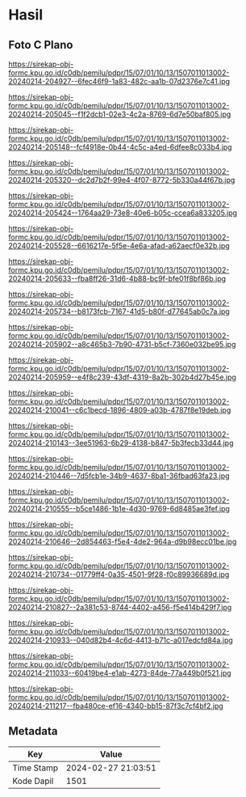 # Hasil

## Foto C Plano

https://sirekap-obj-formc.kpu.go.id/c0db/pemilu/pdpr/15/07/01/10/13/1507011013002-20240214-204927--6fec46f9-1a83-482c-aa1b-07d2376e7c41.jpg

https://sirekap-obj-formc.kpu.go.id/c0db/pemilu/pdpr/15/07/01/10/13/1507011013002-20240214-205045--f1f2dcb1-02e3-4c2a-8769-6d7e50baf805.jpg

https://sirekap-obj-formc.kpu.go.id/c0db/pemilu/pdpr/15/07/01/10/13/1507011013002-20240214-205148--fcf4918e-0b44-4c5c-a4ed-6dfee8c033b4.jpg

https://sirekap-obj-formc.kpu.go.id/c0db/pemilu/pdpr/15/07/01/10/13/1507011013002-20240214-205320--dc2d7b2f-99e4-4f07-8772-5b330a44f67b.jpg

https://sirekap-obj-formc.kpu.go.id/c0db/pemilu/pdpr/15/07/01/10/13/1507011013002-20240214-205424--1764aa29-73e8-40e6-b05c-ccea6a833205.jpg

https://sirekap-obj-formc.kpu.go.id/c0db/pemilu/pdpr/15/07/01/10/13/1507011013002-20240214-205528--6616217e-5f5e-4e6a-afad-a62aecf0e32b.jpg

https://sirekap-obj-formc.kpu.go.id/c0db/pemilu/pdpr/15/07/01/10/13/1507011013002-20240214-205633--fba8ff26-31d6-4b88-bc9f-bfe01f8bf86b.jpg

https://sirekap-obj-formc.kpu.go.id/c0db/pemilu/pdpr/15/07/01/10/13/1507011013002-20240214-205734--b8173fcb-7167-41d5-b80f-d77645ab0c7a.jpg

https://sirekap-obj-formc.kpu.go.id/c0db/pemilu/pdpr/15/07/01/10/13/1507011013002-20240214-205902--a8c465b3-7b90-4731-b5cf-7360e032be95.jpg

https://sirekap-obj-formc.kpu.go.id/c0db/pemilu/pdpr/15/07/01/10/13/1507011013002-20240214-205959--e4f8c239-43df-4319-8a2b-302b4d27b45e.jpg

https://sirekap-obj-formc.kpu.go.id/c0db/pemilu/pdpr/15/07/01/10/13/1507011013002-20240214-210041--c6c1becd-1896-4809-a03b-4787f8e19deb.jpg

https://sirekap-obj-formc.kpu.go.id/c0db/pemilu/pdpr/15/07/01/10/13/1507011013002-20240214-210143--3ee51963-6b29-4138-b847-5b3fecb33d44.jpg

https://sirekap-obj-formc.kpu.go.id/c0db/pemilu/pdpr/15/07/01/10/13/1507011013002-20240214-210446--7d5fcb1e-34b9-4637-8ba1-36fbad63fa23.jpg

https://sirekap-obj-formc.kpu.go.id/c0db/pemilu/pdpr/15/07/01/10/13/1507011013002-20240214-210555--b5ce1486-1b1e-4d30-9769-6d8485ae3fef.jpg

https://sirekap-obj-formc.kpu.go.id/c0db/pemilu/pdpr/15/07/01/10/13/1507011013002-20240214-210646--2d854463-f5e4-4de2-964a-d9b98ecc01be.jpg

https://sirekap-obj-formc.kpu.go.id/c0db/pemilu/pdpr/15/07/01/10/13/1507011013002-20240214-210734--01779ff4-0a35-4501-9f28-f0c89936689d.jpg

https://sirekap-obj-formc.kpu.go.id/c0db/pemilu/pdpr/15/07/01/10/13/1507011013002-20240214-210827--2a381c53-8744-4402-a456-f5e414b429f7.jpg

https://sirekap-obj-formc.kpu.go.id/c0db/pemilu/pdpr/15/07/01/10/13/1507011013002-20240214-210933--040d82b4-4c6d-4413-b71c-a017edcfd84a.jpg

https://sirekap-obj-formc.kpu.go.id/c0db/pemilu/pdpr/15/07/01/10/13/1507011013002-20240214-211033--60419be4-e1ab-4273-84de-77a449b0f521.jpg

https://sirekap-obj-formc.kpu.go.id/c0db/pemilu/pdpr/15/07/01/10/13/1507011013002-20240214-211217--fba480ce-ef16-4340-bb15-87f3c7cf4bf2.jpg


## Metadata

| Key        | Value               |
| ---------- | ------------------- |
| Time Stamp | 2024-02-27 21:03:51 |
| Kode Dapil | 1501                |



